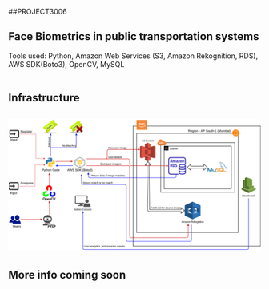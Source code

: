 ##PROJECT3006
<h2>Face Biometrics in public transportation systems</h1>
Tools used: Python, Amazon Web Services (S3, Amazon Rekognition, RDS), AWS SDK(Boto3), OpenCV, MySQL<br><br>

## Infrastructure
![INFRA](https://raw.githubusercontent.com/cr-trojan23/project3006/main/Project3006_infra.png)
---
More info coming soon
---
